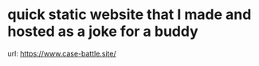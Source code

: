 ﻿# quick static website that I made and hosted as a joke for a buddy
 url: https://www.case-battle.site/
